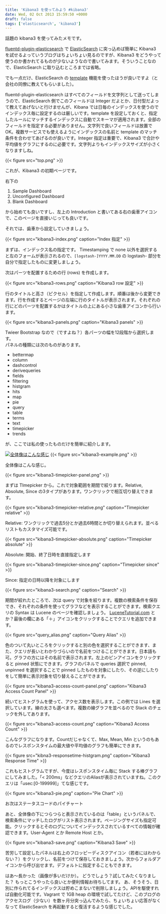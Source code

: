 ```yaml
---
title: 'Kibana3 を使ってみよう #kibana3'
date: Wed, 02 Oct 2013 15:59:50 +0000
draft: false
tags: ['elasticsearch', 'kibana3']
---
```


話題の kibana3 を使ってみたメモです。

[fluentd-plugin-elasticsearch](https://github.com/uken/fluent-plugin-elasticsearch) で [ElasticSearch](http://www.elasticsearch.org/) に突っ込めば簡単に Kibana3 を試せるよっていうブログはちょいちょい見るのですが、Kibana3 をどうやって使うのか書かれてるものが少ないようなので書いてみます。そういうことなので、ElasticSearch に取り込むところまでは省略。

でも一点だけ、ElasticSearch の [template](http://www.elasticsearch.org/guide/reference/api/admin-indices-templates/) 機能を使ったほうが良いですよ（と会社の同僚に教えてもらいました）。

fluentd-plugin-elasticsearch はすべてのフィールドを文字列として送ってしまうので、ElasticSearch 側でこのフィールドは Integer だよとか、日付型だよって教えてあげないと行けませんが、Kibana では日毎のインデックスを使うのでインデックス毎に設定するのは厳しいです。template を設定しておくと、指定したルールにマッチするインデックスに自動でスキーマが適用されます。全部のフィールドを指定する必要がありません。文字列で良いフィールドは放置でOK。複数サービスでも使えるようにインデックスの名前と template のマッチ条件を合わせてあげるのが良いです。Integer 指定は重要で、Kibana3 で合計や平均値をグラフにするのに必要です。文字列よりもインデックスサイズが小さくなりますしね。

{{< figure src="top.png" >}}

これが、Kibana3 の初期ページです。  

右下の

1.  Sample Dashboard
2.  Unconfigured Dashboard
3.  Blank Dashboard

から始めても良いですし、左上の Introduction と書いてある右の歯車アイコンで、このページを直接いじっても良いです。

それでは、歯車から設定していきましょう。

{{< figure src="kibana3-index.png" caption="Index 指定" >}}

まずは、インデックス名の指定です。 Timestamping で none 以外を選択すると左のフォームが表示されるので、`[logstash-]YYYY.MM.DD` の logstash- 部分を自分で指定したものに変更しましょう。  

次はパーツを配置するための行 (rows) を作成します。

{{< figure src="kibana3-rows.png" caption="Kibana3 row 設定" >}}

行のタイトルと高さ（ピクセル）を指定して作成します。順番は後から変更できます。行を作成するとページの左端に行のタイトルが表示されます。それぞれの行にどのパーツを配置するかはタイトルの上にある小さな歯車アイコンから行います。  

{{< figure src="kibana3-panels.png" caption="Kibana3 panels" >}}

Twieer Bootstrap なので（ですよね？）各パーツの幅を12段階から選択します。  
パネルの種類には次のものがあります。

* bettermap
* column
* dashcontrol
* derivequeries
* fields
* filtering
* histgram
* hits
* map
* pie
* query
* table
* terms
* text
* timepicker
* trends

が、ここでは私の使ったものだけを簡単に紹介します。

[![全体像はこんな感じ](http://158.101.138.193/wp-content/uploads/2013/10/kibana3-example.png)](http://158.101.138.193/wp-content/uploads/2013/10/kibana3-example.png)
{{< figure src="kibana3-example.png" >}}

全体像はこんな感じ。  

{{< figure src="kibana3-timepicker-panel.png" >}}

まずは TImepicker から。これで対象範囲を期間で絞ります。Relative, Absolute, Since の3タイプがあります。ワンクリックで相互切り替えできます。  

{{< figure src="kibana3-timepicker-relative.png" caption="Timepicker relative" >}}

Relative: ワンクリックで過去5分とか過去6時間とか切り替えられます。並べるリストもカスタマイズ可能です。

{{< figure src="kibana3-timepicker-absolute.png" caption="Timepicker absolute" >}}

Absolute: 開始、終了日時を直接指定します

{{< figure src="kibana3-timepicker-since.png" caption="Timepicker since" >}}

Since: 指定の日時以降を対象にします

{{< figure src="kibana3-search.png" caption="Search" >}}

期間が絞れたところで、次は query で対象を絞ります。複数の検索条件を保存でき、それぞれの条件を使ってグラフなどを表示することができます。検索クエリの Syntax は Lucene のページを確認しましょう。
[LuceneTutorial.com](http://www.lucenetutorial.com/lucene-query-syntax.html) とか？最後の欄にある「＋」アイコンをクリックすることでクエリを追加できます。  

{{< figure src="query_alias.png" caption="Query Alias" >}}

色のついて丸いところをクリックすると別の色を選択することができます、また、クエリが長いとわかりづらいので名前をつけることができます。日本語も可。グラフの方にはその名前で表示されます。左上のピンアイコンをクリックすると pinned 状態にできます。グラフのパネルで queries 選択で pinned, unpinned を選択することで pinned したものを対象にしたり、その逆にしたりをして簡単に表示対象を切り替えることができます。  

{{< figure src="kibana3-access-count-panel.png" caption="Kibana3 Access Count Panel" >}}

続いてヒストグラムを使って、アクセス数を表示します。この例では Lines を選択しています。線の太さも選べます。複数の線グラフを並べるので Stack のチェックを外してあります。  

{{< figure src="kibana3-access-count.png" caption="Kibana3 Access Count" >}}

こんなグラフになります。Countだじゃなくて、Max, Mean, Min というのもあるのでレスポンスタイムの最大値や平均値のグラフも簡単にできます。  

{{< figure src="kibna3-responsetime-histgram.png" caption="Kibana3 Response Time" >}}

これもヒストグラムですが、今度はレスポンスタイム毎に Stack する棒グラフにしてみました。「< 200ms」などクエリのAliasが表示されていますね。このクエリは「usec:\[0-199999\]」てな感じです。  

{{< figure src="kibana3-pie.png" caption="Pie Chart" >}}

お次はステータスコードのパイチャート  

あと、全体像の下につらつらと表示されているのは「table」というパネルで、検索条件にマッチしたログがリスト表示されます。ページングサイズも指定可能。クリックするとそのログについてインデックスされているすべての情報が確認できます。User-Agent とか Remote Host とか。  

{{< figure src="kibana3-save.png" caption="Kibana3 Save" >}}

苦労して設定したパネルは右上のフロッピーディスクアイコン（若者にはわからない？）をクリックし、名前をつけて保存しておきましょう。次からフォルダアイコンから呼び出せます。デフォルトに指定することもできます。  

はあ〜長かった（画像が多いだけか）。 どうでしょう？試してみたくなりました？ もっとこうやったら良いとか便利情報お待ちしてます。 あ、そうそう、日別に作られてるインデックスは貯めこまないで削除しましょう。APIを駆使すれば自動化可能です。Vagrant で 1GB heap の環境で試してたけど、このブログのアクセスログ（少ない）を数ヶ月分突っ込んでみたら、ちょいちょい応答がなくなって ElasticSearch を再起動すると復活するような感じでした。
